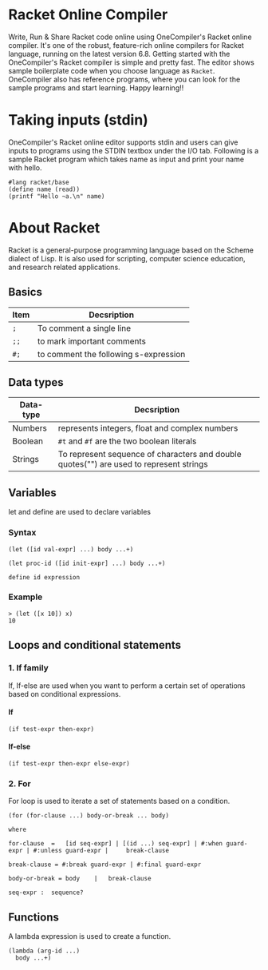 # Racket Online Compiler

Write, Run & Share Racket code online using OneCompiler's Racket online compiler. It's one of the robust, feature-rich online compilers for Racket language, running on the latest version 6.8. Getting started with the OneCompiler's Racket compiler is simple and pretty fast. The editor shows sample boilerplate code when you choose language as `Racket`. OneCompiler also has reference programs, where you can look for the sample programs and start learning. Happy learning!!

# Taking inputs (stdin)

OneCompiler's Racket online editor supports stdin and users can give inputs to programs using the STDIN textbox under the I/O tab. Following is a sample Racket program which takes name as input and print your name with hello.

```racket
#lang racket/base
(define name (read))                
(printf "Hello ~a.\n" name)   
```
# About Racket

Racket is a general-purpose programming language based on the Scheme dialect of Lisp. It is also used for scripting, computer science education, and research related applications.

## Basics

| Item | Decsription|
|----|----|
|`;` | To comment a single line|
|`;;`| to mark important comments|
|`#;`| to comment the following s-expression|

## Data types

| Data-type | Decsription|
|----|----|
|Numbers| represents integers, float and complex numbers|
|Boolean| `#t` and `#f` are the two boolean literals|
|Strings| To represent sequence of characters and double quotes("") are used to represent strings|

## Variables

let  and define are used to declare  variables

### Syntax

```racket
(let ([id val-expr] ...) body ...+)

(let proc-id ([id init-expr] ...) body ...+)
```

```racket
define id expression
```

### Example

```racket
> (let ([x 10]) x)
10
```
## Loops and conditional statements

### 1. If family

If, If-else are used when you want to perform a certain set of operations based on conditional expressions.

#### If
```racket
(if test-expr then-expr)
```

#### If-else
```racket
(if test-expr then-expr else-expr)
```

### 2. For

For loop is used to iterate a set of statements based on a condition.


```racket
(for (for-clause ...) body-or-break ... body)
```
```
where 

for-clause	=	[id seq-expr] |	[(id ...) seq-expr]	| #:when guard-expr | #:unless guard-expr | 	break-clause
 	 	 	 	 
break-clause = #:break guard-expr | #:final guard-expr
 	 	 	 	 
body-or-break = body 	|	break-clause

seq-expr : 	sequence?
```


## Functions

A lambda expression is used to create a function. 

```racket
(lambda (arg-id ...)
  body ...+)
```